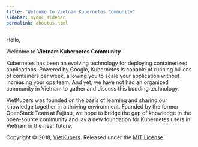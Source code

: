 ```yaml
---
title: "Welcome to Vietnam Kubernetes Community"
sidebar: mydoc_sidebar
permalink: aboutus.html
---
```


Hello,
  
Welcome to **Vietnam Kubernetes Community**

Kubernetes has been an evolving technology for deploying containerized applications. Powered by Google, Kubernetes is capable of running billions of containers per week, allowing you to scale your application without increasing your ops team. And yet, we have not had an organized community in Vietnam to gather and discuss this budding technology.  

VietKubers was founded on the basis of learning and sharing our knowledge together in a thriving environment. Founded by the former OpenStack Team at Fujitsu, we hope to bridge the gap of knowledge in the open-source community and lay a new foundation for Kubernetes users in Vietnam in the near future.

Copyright © 2018, [VietKubers](https://github.com/vietkubers). Released under the [MIT License](https://github.com/vietkubers/vietkubers.github.io/blob/master/LICENSE).